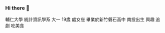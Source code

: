 ### Hi there 👋
輔仁大學 統計資訊學系 大一 19歲 處女座
畢業於新竹磐石高中 南投出生
興趣 追劇  吃美食

<!--
**sophiatw88/sophiatw88** is a ✨ _special_ ✨ repository because its `README.md` (this file) appears on your GitHub profile.

Here are some ideas to get you started:

- 🔭 I’m currently working on ...
- 🌱 I’m currently learning ...
- 👯 I’m looking to collaborate on ...
- 🤔 I’m looking for help with ...
- 💬 Ask me about ...
- 📫 How to reach me: ...
- 😄 Pronouns: ...
- ⚡ Fun fact: ...
-->
